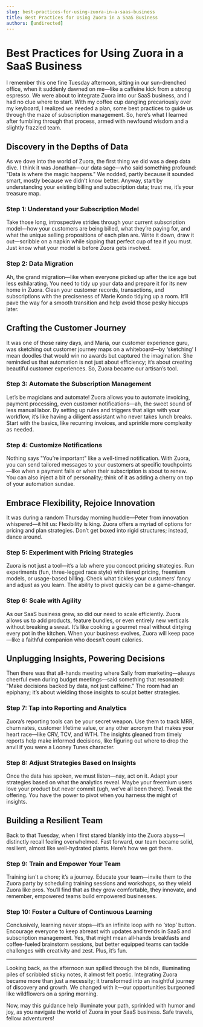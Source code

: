 ```yaml
---
slug: best-practices-for-using-zuora-in-a-saas-business
title: Best Practices for Using Zuora in a SaaS Business
authors: [undirected]
---
```



# Best Practices for Using Zuora in a SaaS Business

I remember this one fine Tuesday afternoon, sitting in our sun-drenched office, when it suddenly dawned on me—like a caffeine kick from a strong espresso. We were about to integrate Zuora into our SaaS business, and I had no clue where to start. With my coffee cup dangling precariously over my keyboard, I realized we needed a plan, some best practices to guide us through the maze of subscription management. So, here’s what I learned after fumbling through that process, armed with newfound wisdom and a slightly frazzled team.

## Discovery in the Depths of Data

As we dove into the world of Zuora, the first thing we did was a deep data dive. I think it was Jonathan—our data sage—who said something profound: "Data is where the magic happens." We nodded, partly because it sounded smart, mostly because we didn’t know better. Anyway, start by understanding your existing billing and subscription data; trust me, it’s your treasure map.

### Step 1: Understand your Subscription Model

Take those long, introspective strides through your current subscription model—how your customers are being billed, what they’re paying for, and what the unique selling propositions of each plan are. Write it down, draw it out—scribble on a napkin while sipping that perfect cup of tea if you must. Just know what your model is before Zuora gets involved.

### Step 2: Data Migration

Ah, the grand migration—like when everyone picked up after the ice age but less exhilarating. You need to tidy up your data and prepare it for its new home in Zuora. Clean your customer records, transactions, and subscriptions with the preciseness of Marie Kondo tidying up a room. It’ll pave the way for a smooth transition and help avoid those pesky hiccups later.

## Crafting the Customer Journey

It was one of those rainy days, and Maria, our customer experience guru, was sketching out customer journey maps on a whiteboard—by ‘sketching’ I mean doodles that would win no awards but captured the imagination. She reminded us that automation is not just about efficiency; it’s about creating beautiful customer experiences. So, Zuora became our artisan’s tool.

### Step 3: Automate the Subscription Management

Let’s be magicians and automate! Zuora allows you to automate invoicing, payment processing, even customer notifications—ah, the sweet sound of less manual labor. By setting up rules and triggers that align with your workflow, it’s like having a diligent assistant who never takes lunch breaks. Start with the basics, like recurring invoices, and sprinkle more complexity as needed.

### Step 4: Customize Notifications

Nothing says "You’re important" like a well-timed notification. With Zuora, you can send tailored messages to your customers at specific touchpoints—like when a payment fails or when their subscription is about to renew. You can also inject a bit of personality; think of it as adding a cherry on top of your automation sundae. 

## Embrace Flexibility, Rejoice Innovation

It was during a random Thursday morning huddle—Peter from innovation whispered—it hit us: Flexibility is king. Zuora offers a myriad of options for pricing and plan strategies. Don’t get boxed into rigid structures; instead, dance around.

### Step 5: Experiment with Pricing Strategies

Zuora is not just a tool—it’s a lab where you concoct pricing strategies. Run experiments (fun, three-legged race style) with tiered pricing, freemium models, or usage-based billing. Check what tickles your customers’ fancy and adjust as you learn. The ability to pivot quickly can be a game-changer.

### Step 6: Scale with Agility

As our SaaS business grew, so did our need to scale efficiently. Zuora allows us to add products, feature bundles, or even entirely new verticals without breaking a sweat. It’s like cooking a gourmet meal without dirtying every pot in the kitchen. When your business evolves, Zuora will keep pace—like a faithful companion who doesn’t count calories.

## Unplugging Insights, Powering Decisions

Then there was that all-hands meeting where Sally from marketing—always cheerful even during budget meetings—said something that resonated: "Make decisions backed by data, not just caffeine." The room had an epiphany; it’s about wielding those insights to sculpt better strategies.

### Step 7: Tap into Reporting and Analytics

Zuora’s reporting tools can be your secret weapon. Use them to track MRR, churn rates, customer lifetime value, or any other acronym that makes your heart race—like CRV, TCV, and WTH. The insights gleaned from timely reports help make informed decisions, like figuring out where to drop the anvil if you were a Looney Tunes character. 

### Step 8: Adjust Strategies Based on Insights

Once the data has spoken, we must listen—nay, act on it. Adapt your strategies based on what the analytics reveal. Maybe your freemium users love your product but never commit (ugh, we’ve all been there). Tweak the offering. You have the power to pivot when you harness the might of insights. 

## Building a Resilient Team

Back to that Tuesday, when I first stared blankly into the Zuora abyss—I distinctly recall feeling overwhelmed. Fast forward, our team became solid, resilient, almost like well-hydrated plants. Here’s how we got there.

### Step 9: Train and Empower Your Team

Training isn't a chore; it’s a journey. Educate your team—invite them to the Zuora party by scheduling training sessions and workshops, so they wield Zuora like pros. You’ll find that as they grow comfortable, they innovate, and remember, empowered teams build empowered businesses.

### Step 10: Foster a Culture of Continuous Learning

Conclusively, learning never stops—it’s an infinite loop with no ‘stop’ button. Encourage everyone to keep abreast with updates and trends in SaaS and subscription management. Yes, that might mean all-hands breakfasts and coffee-fueled brainstorm sessions, but better equipped teams can tackle challenges with creativity and zest. Plus, it’s fun.

---

Looking back, as the afternoon sun spilled through the blinds, illuminating piles of scribbled sticky notes, it almost felt poetic. Integrating Zuora became more than just a necessity; it transformed into an insightful journey of discovery and growth. We changed with it—our opportunities burgeoned like wildflowers on a spring morning.

Now, may this guidance help illuminate your path, sprinkled with humor and joy, as you navigate the world of Zuora in your SaaS business. Safe travels, fellow adventurers!